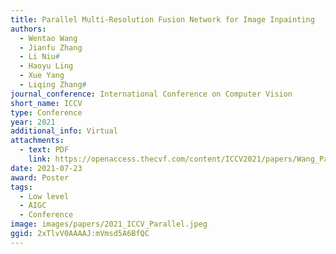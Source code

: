 ```yaml
---
title: Parallel Multi-Resolution Fusion Network for Image Inpainting
authors:
  - Wentao Wang
  - Jianfu Zhang
  - Li Niu#
  - Haoyu Ling
  - Xue Yang
  - Liqing Zhang#
journal_conference: International Conference on Computer Vision
short_name: ICCV
type: Conference
year: 2021
additional_info: Virtual
attachments:
  - text: PDF
    link: https://openaccess.thecvf.com/content/ICCV2021/papers/Wang_Parallel_Multi-Resolution_Fusion_Network_for_Image_Inpainting_ICCV_2021_paper.pdf
date: 2021-07-23
award: Poster
tags:
  - Low level
  - AIGC
  - Conference
image: images/papers/2021_ICCV_Parallel.jpeg
ggid: 2xTlvV0AAAAJ:mVmsd5A6BfQC
---
```


